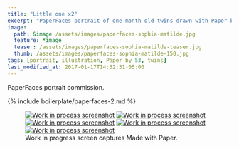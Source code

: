 ```yaml
---
title: "Little one x2"
excerpt: "PaperFaces portrait of one month old twins drawn with Paper by 53 on an iPad."
image: 
  path: &image /assets/images/paperfaces-sophia-matilde.jpg 
  feature: *image
  teaser: /assets/images/paperfaces-sophia-matilde-teaser.jpg
  thumb: /assets/images/paperfaces-sophia-matilde-150.jpg
tags: [portrait, illustration, Paper by 53, twins]
last_modified_at: 2017-01-17T14:32:31-05:00
---
```


PaperFaces portrait commission.

{% include boilerplate/paperfaces-2.md %}

<figure class="third">
	<a href="{{ site.url }}/assets/images/paperfaces-sophia-matilde-process-1-lg.jpg"><img src="{{ site.url }}/assets/images/paperfaces-sophia-matilde-process-1-600.jpg" alt="Work in process screenshot"></a>
	<a href="{{ site.url }}/assets/images/paperfaces-sophia-matilde-process-2-lg.jpg"><img src="{{ site.url }}/assets/images/paperfaces-sophia-matilde-process-2-600.jpg" alt="Work in process screenshot"></a>
	<a href="{{ site.url }}/assets/images/paperfaces-sophia-matilde-process-3-lg.jpg"><img src="{{ site.url }}/assets/images/paperfaces-sophia-matilde-process-3-600.jpg" alt="Work in process screenshot"></a>
	<a href="{{ site.url }}/assets/images/paperfaces-sophia-matilde-process-4-lg.jpg"><img src="{{ site.url }}/assets/images/paperfaces-sophia-matilde-process-4-600.jpg" alt="Work in process screenshot"></a>
	<a href="{{ site.url }}/assets/images/paperfaces-sophia-matilde-process-5-lg.jpg"><img src="{{ site.url }}/assets/images/paperfaces-sophia-matilde-process-5-600.jpg" alt="Work in process screenshot"></a>
	<figcaption>Work in progress screen captures Made with Paper.</figcaption>
</figure>
